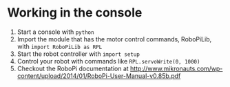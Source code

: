 # Working in the console
1. Start a console with `python`
1. Import the module that has the motor control commands, RoboPiLib, with `import RoboPiLib as RPL`
1. Start the robot controller with `import setup`
1. Control your robot with commands like `RPL.servoWrite(0, 1000)`
1. Checkout the RoboPi documentation at http://www.mikronauts.com/wp-content/upload/2014/01/RoboPi-User-Manual-v0.85b.pdf
